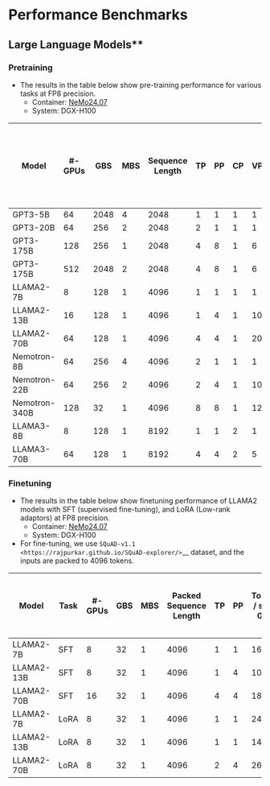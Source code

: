 
# Performance Benchmarks

## Large Language Models**

### Pretraining

- The results in the table below show pre-training performance for various tasks at FP8 precision.
  - Container: [NeMo24.07](https://catalog.ngc.nvidia.com/orgs/nvidia/containers/nemo/tags)
  - System: DGX-H100

| Model         | #-GPUs | GBS  | MBS | Sequence Length| TP | PP | CP | VP | Tokens / sec / GPU | Model TFLOP / sec / GPU | ***Est. time to train in days (10T tokens, 1K GPUs)*** |
| -----         | ------ | ---  | --- | ---------------| -- | -- | -- | -- | ------------------ | ----------------------- | ------------------------------------------------------ |
| GPT3-5B       | 64     | 2048 | 4   | 2048           | 1  | 1  | 1  | 1  | 23406              | 765                     | ***5***                                                |
| GPT3-20B      | 64     | 256  | 2   | 2048           | 2  | 1  | 1  | 1  | 5851               | 750                     | ***19***                                               |
| GPT3-175B     | 128    | 256  | 1   | 2048           | 4  | 8  | 1  | 6  | 716                | 771                     | **158**                                                |
| GPT3-175B     | 512    | 2048 | 2   | 2048           | 4  | 8  | 1  | 6  | 825                | [888](https://mlcommons.org/benchmarks/training/)                     | **137**                                                |
| LLAMA2-7B     | 8      | 128  | 1   | 4096           | 1  | 1  | 1  | 1  | 16934              | 780                     | ***7***                                                | 
| LLAMA2-13B    | 16     | 128  | 1   | 4096           | 1  | 4  | 1  | 10 | 8715               | 760                     | ***13***                                               |
| LLAMA2-70B    | 64     | 128  | 1   | 4096           | 4  | 4  | 1  | 20 | 1728               | 768                     | ***65***                                               |
| Nemotron-8B   | 64     | 256  | 4   | 4096           | 2  | 1  | 1  | 1  | 12507              | 643                     | ***9***                                                |
| Nemotron-22B  | 64     | 256  | 2   | 4096           | 2  | 4  | 1  | 10 | 4312               | 562                     | ***26***                                               |
| Nemotron-340B | 128    | 32   | 1   | 4096           | 8  | 8  | 1  | 12 | 326                | 686                     | ***347***                                              |
| LLAMA3-8B     | 8      | 128  | 1   | 8192           | 1  | 1  | 2  | 1  | 12273              | 711                     | ***9***                                                |
| LLAMA3-70B    | 64     | 128  | 1   | 8192           | 4  | 4  | 2  | 5  | 1524               | 734                     | ***74***                                               |

### Finetuning

- The results in the table below show finetuning performance of LLAMA2 models with SFT (supervised fine-tuning), and LoRA (Low-rank adaptors) at FP8 precision.
  - Container: [NeMo24.07](https://catalog.ngc.nvidia.com/orgs/nvidia/containers/nemo/tags)
  - System: DGX-H100
- For fine-tuning, we use `SQuAD-v1.1 <https://rajpurkar.github.io/SQuAD-explorer/>`__ dataset, and the inputs are packed to 4096 tokens.


| Model      | Task     | #-GPUs | GBS | MBS | Packed Sequence Length | TP | PP | Tokens / sec / GPU | Model TFLOP / sec / GPU |  ***Est. time to finetune in mins (10M tokens)***  |
| -----      | ----     | ---    | --- | --- | --------------- | -- | -- | ------------------ | -----------------------        | -------------------------------------------------- |
| LLAMA2-7B  | SFT      | 8      | 32  | 1   | 4096            | 1  | 1  | 16891              | 673                            | ***1.2***                                          |
| LLAMA2-13B | SFT      | 8      | 32  | 1   | 4096            | 1  | 4  | 10176              | 787                            | ***2.0***                                          |
| LLAMA2-70B | SFT      | 16     | 32  | 1   | 4096            | 4  | 4  | 1816               | 749                            | ***5.7***                                          |
| LLAMA2-7B  | LoRA     | 8      | 32  | 1   | 4096            | 1  | 1  | 24824              | 663                            | ***0.8***                                          |
| LLAMA2-13B | LoRA     | 8      | 32  | 1   | 4096            | 1  | 1  | 14629              | 757                            | ***1.4***                                          |
| LLAMA2-70B | LoRA     | 8      | 32  | 1   | 4096            | 2  | 4  | 2621               | 722                            | ***7.9***                                          |
